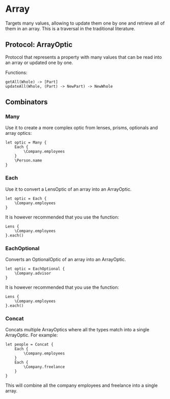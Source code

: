 # Array

Targets many values, allowing to update them one by one and retrieve all of them in an array. This is a traversal in the traditional literature.

## Protocol: ArrayOptic

Protocol that represents a property with many values that can be read into an array or updated one by one.

Functions:

```
getAll(Whole) -> [Part]
updateAll(Whole, (Part) -> NewPart) -> NewWhole
```

## Combinators

### Many

Use it to create a more complex optic from lenses, prisms, optionals and array optics:

```
let optic = Many {
	Each {
		\Company.employees
	}
	\Person.name
}
```

### Each

Use it to convert a LensOptic of an array into an ArrayOptic.

```
let optic = Each {
	\Company.employees
}
```

It is however recommended that you use the function:

```
Lens {
	\Company.employees
}.each()
```

### EachOptional

Converts an OptionalOptic of an array into an ArrayOptic.

```
let optic = EachOptional {
	\Company.advisor
}
```

It is however recommended that you use the function:

```
Lens {
	\Company.employees
}.each()
```

### Concat

Concats multiple ArrayOptics where all the types match into a single ArrayOptic. For example:

```
let people = Concat {
	Each {
		\Company.employees
	}
	Each {
		\Company.freelance
	}
}
```

This will combine all the company employees and freelance into a single array.
